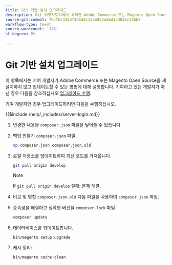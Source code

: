 ```yaml
---
title: Git 기반 설치 업그레이드
description: Git 리포지토리에서 복제한 Adobe Commerce 또는 Magento Open Source 설치를 업그레이드합니다.
source-git-commit: 7bcfbc4483f4b6d4c1a5e852adbd1cd81bc136b7
workflow-type: tm+mt
source-wordcount: '126'
ht-degree: 0%

---
```



# Git 기반 설치 업그레이드

이 항목에서는 기여 개발자가 Adobe Commerce 또는 Magento Open Source을 재설치하지 않고 업데이트할 수 있는 방법에 대해 설명합니다. 기여하고 있는 개발자가 아닌 경우 다음을 참조하십시오 [업그레이드 수행](../implementation/perform-upgrade.md).

기여 개발자인 경우 업그레이드하려면 다음을 수행하십시오.

{{$include /help/_includes/server-login.md}}

1. 변경한 내용을 `composer.json` 파일을 덮어쓸 수 있습니다.

1. 백업 만들기 `composer.json` 파일.

   ```bash
   cp composer.json composer.json.old
   ```

1. 로컬 저장소를 업데이트하여 최신 코드를 가져옵니다.

   ```bash
   git pull origin develop
   ```

   >[!NOTE]
   >
   >If `git pull origin develop` 실패: [문제 해결](https://support.magento.com/hc/en-us/articles/360034229872).

1. 비교 및 병합 `composer.json.old` 다음 파일을 사용하여 `composer.json` 파일.

1. 종속성을 해결하고 정확한 버전을 `composer.lock` 파일.

   ```bash
   composer update
   ```

1. 데이터베이스를 업데이트합니다.

   ```bash
   bin/magento setup:upgrade
   ```

1. 캐시 정리:

   ```bash
   bin/magento cache:clean
   ```

